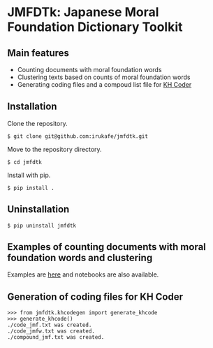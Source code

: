 # JMFDTk: Japanese Moral Foundation Dictionary Toolkit
## Main features
- Counting documents with moral foundation words
- Clustering texts based on counts of moral foundation words
- Generating coding files and a compoud list file for [KH Coder](https://github.com/ko-ichi-h/khcoder)

## Installation
Clone the repository.
```
$ git clone git@github.com:irukafe/jmfdtk.git
```
Move to the repository directory.
```
$ cd jmfdtk
```
Install with pip.
```
$ pip install .
```

## Uninstallation
```
$ pip uninstall jmfdtk
```

## Examples of counting documents with moral foundation words and clustering
Examples are [here](https://github.com/irukafe/jmfdtk/blob/main/examples/) and notebooks are also available.

## Generation of coding files for KH Coder
```
>>> from jmfdtk.khcodegen import generate_khcode
>>> generate_khcode()
./code_jmf.txt was created.
./code_jmfw.txt was created.
./compound_jmf.txt was created.
```
